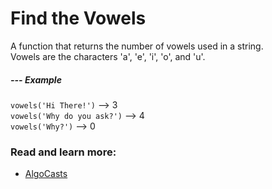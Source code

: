 # Find the Vowels

A function that returns the number of vowels used in a string.
<br />Vowels are the characters 'a', 'e', 'i', 'o', and 'u'.

##### --- Example

`vowels('Hi There!')` --> 3<br />
`vowels('Why do you ask?')` --> 4<br />
`vowels('Why?')` --> 0

### Read and learn more:

- [AlgoCasts](https://github.com/StephenGrider/AlgoCasts)
